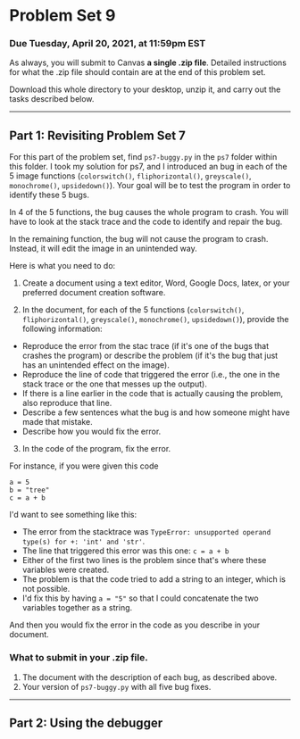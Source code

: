 # Problem Set 9

### Due Tuesday, April 20, 2021, at 11:59pm EST

As always, you will submit to Canvas **a single .zip file**. Detailed instructions for what the .zip file should contain are at the end of this problem set. 

Download this whole directory to your desktop, unzip it, and carry out the tasks described below.


---

## Part 1: Revisiting Problem Set 7
For this part of the problem set, find `ps7-buggy.py` in the `ps7` folder within this folder. I took my solution for ps7, and I introduced an bug in each of the 5 image functions (`colorswitch()`, `fliphorizontal()`, `greyscale()`, `monochrome()`, `upsidedown()`). Your goal will be to test the program in order to identify these 5 bugs. 

In 4 of the 5 functions, the bug causes the whole program to crash. You will have to look at the stack trace and the code to identify and repair the bug.

In the remaining function, the bug will not cause the program to crash. Instead, it will edit the image in an unintended way.

Here is what you need to do:

1. Create a document using a text editor, Word, Google Docs, latex, or your preferred document creation software.

2. In the document, for each of the 5 functions (`colorswitch()`, `fliphorizontal()`, `greyscale()`, `monochrome()`, `upsidedown()`), provide the following information:

* Reproduce the error from the stac trace (if it's one of the bugs that crashes the program) or describe the problem (if it's the bug that just has an unintended effect on the image).
* Reproduce the line of code that triggered the error (i.e., the one in the stack trace or the one that messes up the output).
* If there is a line earlier in the code that is actually causing the problem, also reproduce that line.
* Describe a few sentences what the bug is and how someone might have made that mistake.
* Describe how you would fix the error. 

3. In the code of the program, fix the error.

For instance, if you were given this code

```
a = 5
b = "tree"
c = a + b
```

I'd want to see something like this:

* The error from the stacktrace was  `TypeError: unsupported operand type(s) for +: 'int' and 'str'`.
* The line that triggered this error was this one: `c = a + b`
* Either of the first two lines is the problem since that's where these variables were created.
* The problem is that the code tried to add a string to an integer, which is not possible. 
* I'd fix this by having `a = "5"` so that I could concatenate the two variables together as a string.

And then you would fix the error in the code as you describe in your document.

### What to submit in your .zip file.
1. The document with the description of each bug, as described above. 
2. Your version of `ps7-buggy.py` with all five bug fixes.

---

## Part 2: Using the debugger


